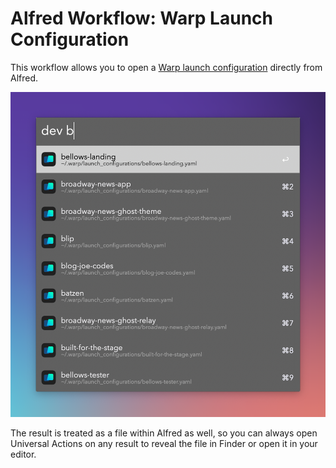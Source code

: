 # Alfred Workflow: Warp Launch Configuration

This workflow allows you to open a [Warp launch configuration](https://docs.warp.dev/features/sessions/launch-configurations) directly from Alfred.

![Alfred Screenshot](images/alfred-warp-launch-config.png)

The result is treated as a file within Alfred as well, so you can always open Universal Actions on any result to reveal the file in Finder or open it in your editor.
